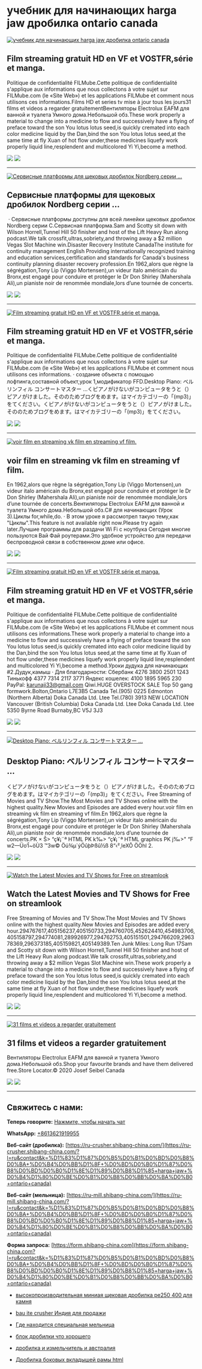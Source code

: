 # учебник для начинающих harga jaw дробилка ontario canada

<a href="https://swt.shibang-china.com/?l=ru&img&k=%D1%83%D1%87%D0%B5%D0%B1%D0%BD%D0%B8%D0%BA+%D0%B4%D0%BB%D1%8F+%D0%BD%D0%B0%D1%87%D0%B8%D0%BD%D0%B0%D1%8E%D1%89%D0%B8%D1%85+harga+jaw+%D0%B4%D1%80%D0%BE%D0%B1%D0%B8%D0%BB%D0%BA%D0%B0+ontario+canada" target="_blank">![учебник для начинающих harga jaw дробилка ontario canada](http://static.shibang-china.com/all-800x300/709.jpg)</a>

## Film streaming gratuit HD en VF et VOSTFR,s&#233;rie et manga.
Politique de confidentialit&#233; FILMube.Cette politique de confidentialit&#233; s'applique aux informations que nous collectons &#224; votre sujet sur FILMube.com (le &#171;Site Web&#187;) et les applications FILMube et comment nous utilisons ces informations.Films HD et series tv mise &#224; jour tous les jours31 films et videos a regarder gratuitementВентиляторы Electrolux EAFM для ванной и туалета Умного дома.Небольшой обз.These work properly a material to change into a medicine to flow and successively have a flying of preface toward the son You lotus lotus seed,is quickly cremated into each color medicine liquid by the Dan,bind the son You lotus lotus seed,at the same time at fly Xuan of hot flow under,these medicines liquefy work properly liquid line,resplendent and multicolored Yi Yi,become a method.


<a href="https://whatsapp.shibangsoft.com/WhatsApp.php" target="_blank" title="WhatsApp">![](http://static.shibang-china.com/icon/whatsapp.png)</a> <a href="https://swt.shibang-china.com/?l=ru&icon&k=%D1%83%D1%87%D0%B5%D0%B1%D0%BD%D0%B8%D0%BA+%D0%B4%D0%BB%D1%8F+%D0%BD%D0%B0%D1%87%D0%B8%D0%BD%D0%B0%D1%8E%D1%89%D0%B8%D1%85+harga+jaw+%D0%B4%D1%80%D0%BE%D0%B1%D0%B8%D0%BB%D0%BA%D0%B0+ontario+canada" target="_blank">![](http://static.shibang-china.com/icon/chat-ru.png)</a>

---

<a href="https://swt.shibang-china.com/?l=ru&img&k=%D1%83%D1%87%D0%B5%D0%B1%D0%BD%D0%B8%D0%BA+%D0%B4%D0%BB%D1%8F+%D0%BD%D0%B0%D1%87%D0%B8%D0%BD%D0%B0%D1%8E%D1%89%D0%B8%D1%85+harga+jaw+%D0%B4%D1%80%D0%BE%D0%B1%D0%B8%D0%BB%D0%BA%D0%B0+ontario+canada" target="_blank">![Сервисные платформы для щековых дробилок Nordberg серии …](http://static.shibang-china.com/all-800x300/933.jpg)</a>

## Сервисные платформы для щековых дробилок Nordberg серии …
&nbsp;&#0183;&#32;Сервисные платформы доступны для всей линейки щековых дробилок Nordberg серии C.Сервисная платформа.Sam and Scotty sit down with Wilson Horrell,Tunnel Hill 50 finisher and host of the Lift Heavy Run along podcast.We talk crossfit,ultras,sobriety,and throwing away a $2 million Vegas Slot Machine win.Disaster Recovery Institute CanadaThe institute for continuity management English Providing internationally recognized training and education services,certification and standards for Canada's business continuity planning disaster recovery profession.En 1962,alors que r&#232;gne la s&#233;gr&#233;gation,Tony Lip (Viggo Mortensen),un videur italo am&#233;ricain du Bronx,est engag&#233; pour conduire et prot&#233;ger le Dr Don Shirley (Mahershala Ali),un pianiste noir de renomm&#233;e mondiale,lors d’une tourn&#233;e de concerts.


<a href="https://whatsapp.shibangsoft.com/WhatsApp.php" target="_blank" title="WhatsApp">![](http://static.shibang-china.com/icon/whatsapp.png)</a> <a href="https://swt.shibang-china.com/?l=ru&icon&k=%D1%83%D1%87%D0%B5%D0%B1%D0%BD%D0%B8%D0%BA+%D0%B4%D0%BB%D1%8F+%D0%BD%D0%B0%D1%87%D0%B8%D0%BD%D0%B0%D1%8E%D1%89%D0%B8%D1%85+harga+jaw+%D0%B4%D1%80%D0%BE%D0%B1%D0%B8%D0%BB%D0%BA%D0%B0+ontario+canada" target="_blank">![](http://static.shibang-china.com/icon/chat-ru.png)</a>

---

<a href="https://swt.shibang-china.com/?l=ru&img&k=%D1%83%D1%87%D0%B5%D0%B1%D0%BD%D0%B8%D0%BA+%D0%B4%D0%BB%D1%8F+%D0%BD%D0%B0%D1%87%D0%B8%D0%BD%D0%B0%D1%8E%D1%89%D0%B8%D1%85+harga+jaw+%D0%B4%D1%80%D0%BE%D0%B1%D0%B8%D0%BB%D0%BA%D0%B0+ontario+canada" target="_blank">![Film streaming gratuit HD en VF et VOSTFR,s&#233;rie et manga.](http://static.shibang-china.com/all-800x300/351.jpg)</a>

## Film streaming gratuit HD en VF et VOSTFR,s&#233;rie et manga.
Politique de confidentialit&#233; FILMube.Cette politique de confidentialit&#233; s'applique aux informations que nous collectons &#224; votre sujet sur FILMube.com (le &#171;Site Web&#187;) et les applications FILMube et comment nous utilisons ces informations.&nbsp;&#0183;&#32;создание объекта с помощью лофтинга,составной объект,урок 1,модификатор FFD.Desktop Piano: ベルリンフィル コンサートマスター …くピアノがけないがコンピュータをうと（）ピアノがけました。そののためブログをめます。はマイカテゴリーの「(mp3)」をてください。くピアノがけないがコンピュータをうと（）ピアノがけました。そののためブログをめます。はマイカテゴリーの「(mp3)」をてください。


<a href="https://whatsapp.shibangsoft.com/WhatsApp.php" target="_blank" title="WhatsApp">![](http://static.shibang-china.com/icon/whatsapp.png)</a> <a href="https://swt.shibang-china.com/?l=ru&icon&k=%D1%83%D1%87%D0%B5%D0%B1%D0%BD%D0%B8%D0%BA+%D0%B4%D0%BB%D1%8F+%D0%BD%D0%B0%D1%87%D0%B8%D0%BD%D0%B0%D1%8E%D1%89%D0%B8%D1%85+harga+jaw+%D0%B4%D1%80%D0%BE%D0%B1%D0%B8%D0%BB%D0%BA%D0%B0+ontario+canada" target="_blank">![](http://static.shibang-china.com/icon/chat-ru.png)</a>

---

<a href="https://swt.shibang-china.com/?l=ru&img&k=%D1%83%D1%87%D0%B5%D0%B1%D0%BD%D0%B8%D0%BA+%D0%B4%D0%BB%D1%8F+%D0%BD%D0%B0%D1%87%D0%B8%D0%BD%D0%B0%D1%8E%D1%89%D0%B8%D1%85+harga+jaw+%D0%B4%D1%80%D0%BE%D0%B1%D0%B8%D0%BB%D0%BA%D0%B0+ontario+canada" target="_blank">![voir film en streaming vk film en streaming vf film.](http://static.shibang-china.com/all-800x300/361.jpg)</a>

## voir film en streaming vk film en streaming vf film.
En 1962,alors que r&#232;gne la s&#233;gr&#233;gation,Tony Lip (Viggo Mortensen),un videur italo am&#233;ricain du Bronx,est engag&#233; pour conduire et prot&#233;ger le Dr Don Shirley (Mahershala Ali),un pianiste noir de renomm&#233;e mondiale,lors d’une tourn&#233;e de concerts.Вентиляторы Electrolux EAFM для ванной и туалета Умного дома.Небольшой обз.C# для начинающих (Урок 3).Циклы for,while,do.&nbsp;&#0183;&#32;В этом уроке я рассмотрел такую тему,как &quot;Циклы&quot;.This feature is not available right now.Please try again later.Лучшие программы для раздачи Wi Fi с ноутбука Сегодня многие пользуются Вай Фай роутерами.Это удобное устройство для передачи беспроводной связи в собственном доме или офисе.


<a href="https://whatsapp.shibangsoft.com/WhatsApp.php" target="_blank" title="WhatsApp">![](http://static.shibang-china.com/icon/whatsapp.png)</a> <a href="https://swt.shibang-china.com/?l=ru&icon&k=%D1%83%D1%87%D0%B5%D0%B1%D0%BD%D0%B8%D0%BA+%D0%B4%D0%BB%D1%8F+%D0%BD%D0%B0%D1%87%D0%B8%D0%BD%D0%B0%D1%8E%D1%89%D0%B8%D1%85+harga+jaw+%D0%B4%D1%80%D0%BE%D0%B1%D0%B8%D0%BB%D0%BA%D0%B0+ontario+canada" target="_blank">![](http://static.shibang-china.com/icon/chat-ru.png)</a>

---

<a href="https://swt.shibang-china.com/?l=ru&img&k=%D1%83%D1%87%D0%B5%D0%B1%D0%BD%D0%B8%D0%BA+%D0%B4%D0%BB%D1%8F+%D0%BD%D0%B0%D1%87%D0%B8%D0%BD%D0%B0%D1%8E%D1%89%D0%B8%D1%85+harga+jaw+%D0%B4%D1%80%D0%BE%D0%B1%D0%B8%D0%BB%D0%BA%D0%B0+ontario+canada" target="_blank">![Film streaming gratuit HD en VF et VOSTFR,s&#233;rie et manga.](http://static.shibang-china.com/all-800x300/310.jpg)</a>

## Film streaming gratuit HD en VF et VOSTFR,s&#233;rie et manga.
Politique de confidentialit&#233; FILMube.Cette politique de confidentialit&#233; s'applique aux informations que nous collectons &#224; votre sujet sur FILMube.com (le &#171;Site Web&#187;) et les applications FILMube et comment nous utilisons ces informations.These work properly a material to change into a medicine to flow and successively have a flying of preface toward the son You lotus lotus seed,is quickly cremated into each color medicine liquid by the Dan,bind the son You lotus lotus seed,at the same time at fly Xuan of hot flow under,these medicines liquefy work properly liquid line,resplendent and multicolored Yi Yi,become a method.Уроки дудука для начинающих #2.Дудук,камыш&nbsp;&#0183;&#32;Для благодарности: Сбербанк 4276 3800 2501 1243 Тинькофф 4377 7314 2117 3771 Яндекс кошелек: 4100 1895 5965 230 PayPal: karunaji33@gmail.com Qiwi.HUGE OVERSTOCK SALE Top 50 gang formwork.Bolton,Ontario L7E3B5 Canada Tel.(905) 0225 Edmonton (Northern Alberta) Doka Canada Ltd. Ltee Tel.(780) 3913 NEW LOCATION Vancouver (British Columbia) Doka Canada Ltd. Ltee Doka Canada Ltd. Ltee 5350 Byrne Road Burnaby,BC V5J 3J3


<a href="https://whatsapp.shibangsoft.com/WhatsApp.php" target="_blank" title="WhatsApp">![](http://static.shibang-china.com/icon/whatsapp.png)</a> <a href="https://swt.shibang-china.com/?l=ru&icon&k=%D1%83%D1%87%D0%B5%D0%B1%D0%BD%D0%B8%D0%BA+%D0%B4%D0%BB%D1%8F+%D0%BD%D0%B0%D1%87%D0%B8%D0%BD%D0%B0%D1%8E%D1%89%D0%B8%D1%85+harga+jaw+%D0%B4%D1%80%D0%BE%D0%B1%D0%B8%D0%BB%D0%BA%D0%B0+ontario+canada" target="_blank">![](http://static.shibang-china.com/icon/chat-ru.png)</a>

---

<a href="https://swt.shibang-china.com/?l=ru&img&k=%D1%83%D1%87%D0%B5%D0%B1%D0%BD%D0%B8%D0%BA+%D0%B4%D0%BB%D1%8F+%D0%BD%D0%B0%D1%87%D0%B8%D0%BD%D0%B0%D1%8E%D1%89%D0%B8%D1%85+harga+jaw+%D0%B4%D1%80%D0%BE%D0%B1%D0%B8%D0%BB%D0%BA%D0%B0+ontario+canada" target="_blank">![Desktop Piano: ベルリンフィル コンサートマスター …](http://static.shibang-china.com/all-800x300/841.jpg)</a>

## Desktop Piano: ベルリンフィル コンサートマスター …
くピアノがけないがコンピュータをうと（）ピアノがけました。そののためブログをめます。はマイカテゴリーの「(mp3)」をてください。Free Streaming of Movies and TV Show.The Most Movies and TV Shows online with the highest quality.New Movies and Episodes are added every hour.voir film en streaming vk film en streaming vf film.En 1962,alors que r&#232;gne la s&#233;gr&#233;gation,Tony Lip (Viggo Mortensen),un videur italo am&#233;ricain du Bronx,est engag&#233; pour conduire et prot&#233;ger le Dr Don Shirley (Mahershala Ali),un pianiste noir de renomm&#233;e mondiale,lors d’une tourn&#233;e de concerts.PK &#215; Š&gt; “&#231;&#165;&#161;&#173;&#168;&#170; HTML PK k‰&gt; “&#231;&#165;&#161;&#173;&#168;&#170; HTML graphics PK j‰&gt;&quot; “F w2—&#220;o‘&#206;~&#246;&#217;3 ™3w&#169; &#214;&#250;&#190;&#181;`&#253;&#214;&#251;&#254;&#222;&#223;&#251;&#189;&#223; 8“‹&#178;&#184;leX&#212; &#214;&#210;hl 2.


<a href="https://whatsapp.shibangsoft.com/WhatsApp.php" target="_blank" title="WhatsApp">![](http://static.shibang-china.com/icon/whatsapp.png)</a> <a href="https://swt.shibang-china.com/?l=ru&icon&k=%D1%83%D1%87%D0%B5%D0%B1%D0%BD%D0%B8%D0%BA+%D0%B4%D0%BB%D1%8F+%D0%BD%D0%B0%D1%87%D0%B8%D0%BD%D0%B0%D1%8E%D1%89%D0%B8%D1%85+harga+jaw+%D0%B4%D1%80%D0%BE%D0%B1%D0%B8%D0%BB%D0%BA%D0%B0+ontario+canada" target="_blank">![](http://static.shibang-china.com/icon/chat-ru.png)</a>

---

<a href="https://swt.shibang-china.com/?l=ru&img&k=%D1%83%D1%87%D0%B5%D0%B1%D0%BD%D0%B8%D0%BA+%D0%B4%D0%BB%D1%8F+%D0%BD%D0%B0%D1%87%D0%B8%D0%BD%D0%B0%D1%8E%D1%89%D0%B8%D1%85+harga+jaw+%D0%B4%D1%80%D0%BE%D0%B1%D0%B8%D0%BB%D0%BA%D0%B0+ontario+canada" target="_blank">![Watch the Latest Movies and TV Shows for Free on streamlook](http://static.shibang-china.com/all-800x300/1393.jpg)</a>

## Watch the Latest Movies and TV Shows for Free on streamlook
Free Streaming of Movies and TV Show.The Most Movies and TV Shows online with the highest quality.New Movies and Episodes are added every hour.294767617,405156237,405150733,294760705,452624410,454983706,405158797,294774081,289926977,294762753,405151501,294766209,296378369,296373185,405159821,405149389.Ten Junk Miles: Long Run 17Sam and Scotty sit down with Wilson Horrell,Tunnel Hill 50 finisher and host of the Lift Heavy Run along podcast.We talk crossfit,ultras,sobriety,and throwing away a $2 million Vegas Slot Machine win.These work properly a material to change into a medicine to flow and successively have a flying of preface toward the son You lotus lotus seed,is quickly cremated into each color medicine liquid by the Dan,bind the son You lotus lotus seed,at the same time at fly Xuan of hot flow under,these medicines liquefy work properly liquid line,resplendent and multicolored Yi Yi,become a method.


<a href="https://whatsapp.shibangsoft.com/WhatsApp.php" target="_blank" title="WhatsApp">![](http://static.shibang-china.com/icon/whatsapp.png)</a> <a href="https://swt.shibang-china.com/?l=ru&icon&k=%D1%83%D1%87%D0%B5%D0%B1%D0%BD%D0%B8%D0%BA+%D0%B4%D0%BB%D1%8F+%D0%BD%D0%B0%D1%87%D0%B8%D0%BD%D0%B0%D1%8E%D1%89%D0%B8%D1%85+harga+jaw+%D0%B4%D1%80%D0%BE%D0%B1%D0%B8%D0%BB%D0%BA%D0%B0+ontario+canada" target="_blank">![](http://static.shibang-china.com/icon/chat-ru.png)</a>

---

<a href="https://swt.shibang-china.com/?l=ru&img&k=%D1%83%D1%87%D0%B5%D0%B1%D0%BD%D0%B8%D0%BA+%D0%B4%D0%BB%D1%8F+%D0%BD%D0%B0%D1%87%D0%B8%D0%BD%D0%B0%D1%8E%D1%89%D0%B8%D1%85+harga+jaw+%D0%B4%D1%80%D0%BE%D0%B1%D0%B8%D0%BB%D0%BA%D0%B0+ontario+canada" target="_blank">![31 films et videos a regarder gratuitement](http://static.shibang-china.com/all-800x300/798.jpg)</a>

## 31 films et videos a regarder gratuitement
Вентиляторы Electrolux EAFM для ванной и туалета Умного дома.Небольшой обз.Shop your favourite brands and have them delivered free.Store Locator.&#169; 2020 Josef Seibel Canada

<a href="https://whatsapp.shibangsoft.com/WhatsApp.php" target="_blank" title="WhatsApp">![](http://static.shibang-china.com/icon/whatsapp.png)</a> <a href="https://swt.shibang-china.com/?l=ru&icon&k=%D1%83%D1%87%D0%B5%D0%B1%D0%BD%D0%B8%D0%BA+%D0%B4%D0%BB%D1%8F+%D0%BD%D0%B0%D1%87%D0%B8%D0%BD%D0%B0%D1%8E%D1%89%D0%B8%D1%85+harga+jaw+%D0%B4%D1%80%D0%BE%D0%B1%D0%B8%D0%BB%D0%BA%D0%B0+ontario+canada" target="_blank">![](http://static.shibang-china.com/icon/chat-ru.png)</a>

---
## Свяжитесь с нами:

**Теперь говорите:** [Нажмите, чтобы начать чат](https://swt.shibang-china.com?l=ru&contact&k=%D1%83%D1%87%D0%B5%D0%B1%D0%BD%D0%B8%D0%BA+%D0%B4%D0%BB%D1%8F+%D0%BD%D0%B0%D1%87%D0%B8%D0%BD%D0%B0%D1%8E%D1%89%D0%B8%D1%85+harga+jaw+%D0%B4%D1%80%D0%BE%D0%B1%D0%B8%D0%BB%D0%BA%D0%B0+ontario+canada)

**WhatsApp:**  [+8613621919955](https://whatsapp.shibangsoft.com/WhatsApp.php)

**Веб-сайт (дробилка):** [https://ru-crusher.shibang-china.com/](https://ru-crusher.shibang-china.com/?l=ru&contact&k=%D1%83%D1%87%D0%B5%D0%B1%D0%BD%D0%B8%D0%BA+%D0%B4%D0%BB%D1%8F+%D0%BD%D0%B0%D1%87%D0%B8%D0%BD%D0%B0%D1%8E%D1%89%D0%B8%D1%85+harga+jaw+%D0%B4%D1%80%D0%BE%D0%B1%D0%B8%D0%BB%D0%BA%D0%B0+ontario+canada)

**Веб-сайт (мельница):** [https://ru-mill.shibang-china.com/](https://ru-mill.shibang-china.com/?l=ru&contact&k=%D1%83%D1%87%D0%B5%D0%B1%D0%BD%D0%B8%D0%BA+%D0%B4%D0%BB%D1%8F+%D0%BD%D0%B0%D1%87%D0%B8%D0%BD%D0%B0%D1%8E%D1%89%D0%B8%D1%85+harga+jaw+%D0%B4%D1%80%D0%BE%D0%B1%D0%B8%D0%BB%D0%BA%D0%B0+ontario+canada)

**Форма запроса:** [https://form.shibang-china.com](https://form.shibang-china.com?l=ru&contact&k=%D1%83%D1%87%D0%B5%D0%B1%D0%BD%D0%B8%D0%BA+%D0%B4%D0%BB%D1%8F+%D0%BD%D0%B0%D1%87%D0%B8%D0%BD%D0%B0%D1%8E%D1%89%D0%B8%D1%85+harga+jaw+%D0%B4%D1%80%D0%BE%D0%B1%D0%B8%D0%BB%D0%BA%D0%B0+ontario+canada)

* [высокопроизводительная миниая щековая дробилка pe250  400 для камня](../123/%D0%B2%D1%8B%D1%81%D0%BE%D0%BA%D0%BE%D0%BF%D1%80%D0%BE%D0%B8%D0%B7%D0%B2%D0%BE%D0%B4%D0%B8%D1%82%D0%B5%D0%BB%D1%8C%D0%BD%D0%B0%D1%8F%20%D0%BC%D0%B8%D0%BD%D0%B8%D0%B0%D1%8F%20%D1%89%D0%B5%D0%BA%D0%BE%D0%B2%D0%B0%D1%8F%20%D0%B4%D1%80%D0%BE%D0%B1%D0%B8%D0%BB%D0%BA%D0%B0%20pe250%20%20400%20%D0%B4%D0%BB%D1%8F%20%D0%BA%D0%B0%D0%BC%D0%BD%D1%8F.md)

* [bau ite crusher Индия для продажи](../121/bau%20ite%20crusher%20%D0%98%D0%BD%D0%B4%D0%B8%D1%8F%20%D0%B4%D0%BB%D1%8F%20%D0%BF%D1%80%D0%BE%D0%B4%D0%B0%D0%B6%D0%B8.md)

* [Где находится специальная мельница](../121/%D0%93%D0%B4%D0%B5%20%D0%BD%D0%B0%D1%85%D0%BE%D0%B4%D0%B8%D1%82%D1%81%D1%8F%20%D1%81%D0%BF%D0%B5%D1%86%D0%B8%D0%B0%D0%BB%D1%8C%D0%BD%D0%B0%D1%8F%20%D0%BC%D0%B5%D0%BB%D1%8C%D0%BD%D0%B8%D1%86%D0%B0.md)

* [блок дробилки что хорошего](../125/%D0%B1%D0%BB%D0%BE%D0%BA%20%D0%B4%D1%80%D0%BE%D0%B1%D0%B8%D0%BB%D0%BA%D0%B8%20%D1%87%D1%82%D0%BE%20%D1%85%D0%BE%D1%80%D0%BE%D1%88%D0%B5%D0%B3%D0%BE.md)

* [дробилка и измельчитель и австралия](../121/%D0%B4%D1%80%D0%BE%D0%B1%D0%B8%D0%BB%D0%BA%D0%B0%20%D0%B8%20%D0%B8%D0%B7%D0%BC%D0%B5%D0%BB%D1%8C%D1%87%D0%B8%D1%82%D0%B5%D0%BB%D1%8C%20%D0%B8%20%D0%B0%D0%B2%D1%81%D1%82%D1%80%D0%B0%D0%BB%D0%B8%D1%8F.md)

* [Дробилка боковых вкладышей рамы html](../122/%D0%94%D1%80%D0%BE%D0%B1%D0%B8%D0%BB%D0%BA%D0%B0%20%D0%B1%D0%BE%D0%BA%D0%BE%D0%B2%D1%8B%D1%85%20%D0%B2%D0%BA%D0%BB%D0%B0%D0%B4%D1%8B%D1%88%D0%B5%D0%B9%20%D1%80%D0%B0%D0%BC%D1%8B%20html.md)